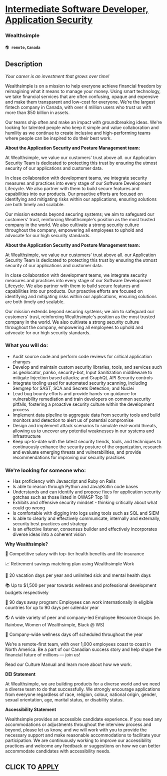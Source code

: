# [Intermediate Software Developer, Application Security](https://www.remotewlb.com/apply/intermediate-software-developer-application-security)  
### Wealthsimple  
#### `🌎 remote,Canada`  

## Description

 _Your career is an investment that grows over time!_

  

Wealthsimple is on a mission to help everyone achieve financial freedom by reimagining what it means to manage your money. Using smart technology, we take financial services that are often confusing, opaque and expensive and make them transparent and low-cost for everyone. We’re the largest fintech company in Canada, with over 4 million users who trust us with more than $50 billion in assets.

  

Our teams ship often and make an impact with groundbreaking ideas. We're looking for talented people who keep it simple and value collaboration and humility as we continue to create inclusive and high-performing teams where people can be inspired to do their best work.

  

 **About the Application Security and Posture Management team:**

  

At Wealthsimple, we value our customers' trust above all. our Application Security Team is dedicated to protecting this trust by ensuring the utmost security of our applications and customer data.

  

In close collaboration with development teams, we integrate security measures and practices into every stage of our Software Development Lifecycle. We also partner with them to build secure features and capabilities into our products. Our proactive efforts are focused on identifying and mitigating risks within our applications, ensuring solutions are both timely and scalable.

  

Our mission extends beyond securing systems; we aim to safeguard our customers' trust, reinforcing Wealthsimple's position as the most trusted company in the world. We also cultivate a strong security culture throughout the company, empowering all employees to uphold and advocate for our high security standards.

  

**About the Application Security and Posture Management team:**

  

At Wealthsimple, we value our customers' trust above all. our Application Security Team is dedicated to protecting this trust by ensuring the utmost security of our applications and customer data.

  

In close collaboration with development teams, we integrate security measures and practices into every stage of our Software Development Lifecycle. We also partner with them to build secure features and capabilities into our products. Our proactive efforts are focused on identifying and mitigating risks within our applications, ensuring solutions are both timely and scalable.

  

Our mission extends beyond securing systems; we aim to safeguard our customers' trust, reinforcing Wealthsimple's position as the most trusted company in the world. We also cultivate a strong security culture throughout the company, empowering all employees to uphold and advocate for our high security standards.

  

### What you will do:

* Audit source code and perform code reviews for critical application changes
* Develop and maintain custom security libraries, tools, and services such as geolocator, panko, security-bot, Input Sanitization middleware to mitigate Injection based attacks; and GraphQL API Security controls 
* Integrate tooling used for automated security scanning, including Semgrep for SAST, SCA and Secrets Detection; and Nuclei
* Lead bug bounty efforts and provide hands-on guidance for vulnerability remediation and train developers on common security pitfalls, fostering a proactive security culture within the development process
* Implement data pipeline to aggregate data from security tools and build monitors and detection to alert us of potential compromise 
* Design and implement attack scenarios to simulate real-world threats, allowing us to uncover any potential weaknesses in our systems and infrastructure 
* Keep up-to-date with the latest security trends, tools, and techniques to continuously enhance the security posture of the organization, research and evaluate emerging threats and vulnerabilities, and provide recommendations for improving our security practices 

  

### We're looking for someone who:

* Has proficiency with Javascript and Ruby on Rails
* Is able to reason through Python and Java/Kotlin code bases 
* Understands and can identify and propose fixes for application security gotchas such as those listed in OWASP Top 10
* Exhibits and offensive security mindset - thinking critically about what could go wrong
* Is comfortable with digging into logs using tools such as SQL and SIEM
* Is able to clearly and effectively communicate, internally and externally, security best practices and strategy
* Is an effective listener, consensus builder and effectively incorporates diverse ideas into a coherent vision 

  

**Why Wealthsimple?**

🤑 Competitive salary with top-tier health benefits and life insurance

📈 Retirement savings matching plan using Wealthsimple Work

🌴 20 vacation days per year and unlimited sick and mental health days

📚 Up to $1,500 per year towards wellness and professional development budgets respectively

🛫 90 days away program: Employees can work internationally in eligible countries for up to 90 days per calendar year

🌎 A wide variety of peer and company-led Employee Resource Groups (ie. Rainbow, Women of Wealthsimple, Black @ WS)

💖 Company-wide wellness days off scheduled throughout the year

  

We’re a remote-first team, with over 1,000 employees coast to coast in North America. Be a part of our Canadian success story and help shape the financial future of millions — join us!

  

Read our Culture Manual and learn more about how we work.

  

 **DEI Statement**

At Wealthsimple, we are building products for a diverse world and we need a diverse team to do that successfully. We strongly encourage applications from everyone regardless of race, religion, colour, national origin, gender, sexual orientation, age, marital status, or disability status.

  

**Accessibility Statement**

Wealthsimple provides an accessible candidate experience. If you need any accommodations or adjustments throughout the interview process and beyond, please let us know, and we will work with you to provide the necessary support and make reasonable accommodations to facilitate your participation. We are continuously working to improve our accessibility practices and welcome any feedback or suggestions on how we can better accommodate candidates with accessibility needs.

  
## CLICK TO [APPLY](https://www.remotewlb.com/apply/intermediate-software-developer-application-security)

